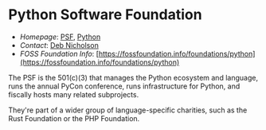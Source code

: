 # Python Software Foundation

- *Homepage*: [PSF](https://www.python.org/psf-landing/), [Python](https://www.python.org)
- *Contact*: [Deb Nicholson](https://www.linkedin.com/in/denicholson)
- *FOSS Foundation Info*: [https://fossfoundation.info/foundations/python](https://fossfoundation.info/foundations/python)

The PSF is the 501(c)(3) that manages the Python ecosystem and language, runs the annual PyCon conference, runs infrastructure for Python, and fiscally hosts many related subprojects.

They're part of a wider group of language-specific charities, such as the Rust Foundation or the PHP Foundation.
